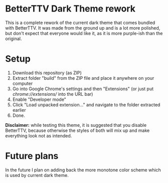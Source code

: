 # BetterTTV Dark Theme rework
This is a complete rework of the current dark theme that comes bundled with BetterTTV.
It was made from the ground up and is a lot more polished, but don't expect that everyone would like it, as it is more purple-ish than the original.

# Setup
1. Download this repository (as ZIP)
2. Extract folder "build" from the ZIP file and place it anywhere on your computer
3. Go into Google Chrome's settings and then "Extensions" (or just put *chrome://extensions/* into the URL bar)
4. Enable "Developer mode"
5. Click "Load unpacked extension..." and navigate to the folder extracted earlier
6. Done.

**Disclaimer:** while testing this theme, it is suggested that you disable BetterTTV, because otherwise the styles of both will mix up and make everything look not as intended.

# Future plans
In the future I plan on adding back the more monotone color scheme which is used by current dark theme.
